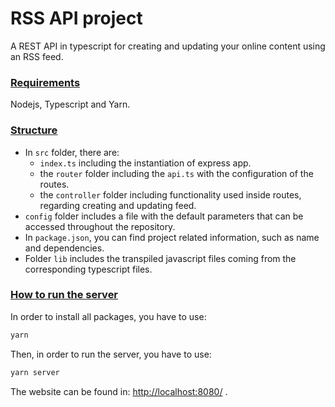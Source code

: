 # RSS API project
A REST API in typescript for creating and updating your online content using an RSS feed.

### <u>Requirements</u>

Nodejs, Typescript and Yarn.


### <u>Structure</u>

- In `src` folder, there are:
  - `index.ts` including the instantiation of express app.
  - the `router` folder including the `api.ts` with the configuration of the routes.
  - the `controller` folder including functionality used inside routes, regarding creating and updating feed.
- `config` folder includes a file with the default parameters that can be accessed throughout the repository.
- In `package.json`, you can find project related information, such as name and dependencies.
- Folder `lib` includes the transpiled javascript files coming from the corresponding typescript files.

### <u>How to run the server</u>

In order to install all packages, you have to use:

```sh
yarn
```

Then, in order to run the server, you have to use:

```sh
yarn server
```

The website can be found in: [http://localhost:8080/](http://localhost:8080/) .


